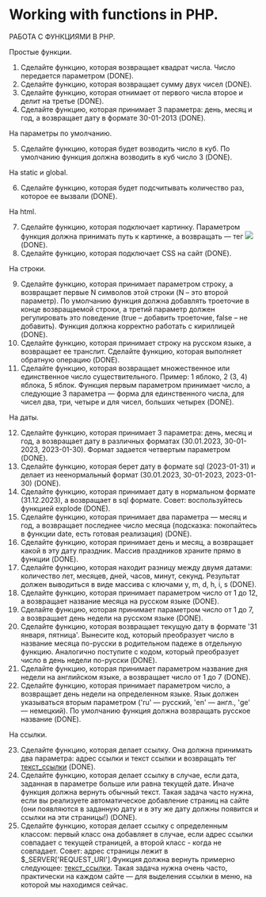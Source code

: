 ﻿# Working with functions in PHP.

 РАБОТА С ФУНКЦИЯМИ В PHP.

 Простые функции.
 
1. Сделайте функцию, которая возвращает квадрат числа. Число передается параметром (DONE).
2. Сделайте функцию, которая возвращает сумму двух чисел (DONE).
3. Сделайте функцию, которая отнимает от первого числа второе и делит на третье (DONE).
4. Сделайте функцию, которая принимает 3 параметра: день, месяц и год, а возвращает дату в формате 30-01-2013 (DONE).

На параметры по умолчанию.

5. Сделайте функцию, которая будет возводить число в куб. По умолчанию функция должна возводить в куб число 3 (DONE).

На static и global.

6. Сделайте функцию, которая будет подсчитывать количество раз, которое ее вызвали (DONE).

На html.

7. Сделайте функцию, которая подключает картинку. Параметром функция должна принимать путь к картинке, а возвращать — тег <img src='путь_к_картинке'> (DONE).
8. Сделайте функцию, которая подключает CSS на сайт (DONE).

На строки.

9. Сделайте функцию, которая принимает параметром строку, а возвращает первые N символов этой строки (N – это второй параметр). По умолчанию функция должна добавлять троеточие в конце возвращаемой строки, а третий параметр     должен регулировать это поведение (true – добавить троеточие, false – не добавить). Функция должна корректно работать с кириллицей (DONE).
10. Сделайте функцию, которая принимает строку на русском языке, а возвращает ее транслит. Сделайте функцию, которая выполняет обратную операцию (DONE).
11. Сделайте функцию, которая возвращает множественное или единственное число существительного. Пример: 1 яблоко, 2 (3, 4) яблока, 5 яблок. Функция первым параметром принимает число, а следующие 3 параметра — форма для
    единственного числа, для чисел два, три, четыре и для чисел, больших четырех (DONE).

На даты. 

12. Сделайте функцию, которая принимает 3 параметра: день, месяц и год, а возвращает дату в различных форматах (30.01.2023, 30-01-2023, 2023-01-30). Формат задается четвертым параметром (DONE).
13. Сделайте функцию, которая берет дату в формате sql (2023-01-31) и делает из неенормальный формат (30.01.2023, 30-01-2023, 2023-01-30) (DONE).
14. Сделайте функцию, которая принимает дату в нормальном формате (31.12.2023), а возвращает в sql формате. Совет: воспользуйтесь функцией explode (DONE).
15. Сделайте функцию, которая принимает два параметра — месяц и год, а возвращает последнее число месяца (подсказка: покопайтесь в функции date, есть готовая реализация) (DONE).
16. Сделайте функцию, которая принимает день и месяц, а возвращает какой в эту дату праздник. Массив праздников храните прямо в функции (DONE).
17. Сделайте функцию, которая находит разницу между двумя датами: количество лет, месяцев, дней, часов, минут, секунд. Результат должен выводиться в виде массива с ключами y, m, d, h, i, s (DONE).
18. Сделайте функцию, которая принимает параметром число от 1 до 12, а возвращает название месяца на русском языке (DONE).
19. Сделайте функцию, которая принимает параметром число от 1 до 7, а возвращает день недели на русском языке (DONE).
20. Сделайте функцию, которая возвращает текущую дату в формате '31 января, пятница'. Вынесите код, который преобразует число в название месяца по-русски в родительном падеже в отдельную функцию. Аналогично поступите с кодом, который преобразует число в день недели по-русски (DONE).
21. Сделайте функцию, которая принимает параметром название дня недели на английском языке, а возвращает число от 1 до 7 (DONE).
22. Сделайте функцию, которая принимает параметром число, а возвращает день недели на определенном языке. Язык должен указываться вторым параметром ('ru' — русский, 'en' — англ., 'ge' — немецкий). По умолчанию функция должна возвращать русское название (DONE).

На ссылки.

23. Сделайте функцию, которая делает ссылку. Она должна принимать два параметра: адрес ссылки и текст ссылки и возвращать тег <a href='адрес_ссылки'>текст_ссылки</a> (DONE).
24. Сделайте функцию, которая делает ссылку в случае, если дата, заданная в параметре больше или равна текущей дате. Иначе функция должна вернуть обычный текст. 
    Такая задача часто нужна, если вы реализуете автоматическое добавление страниц на сайте (они появляются в заданную дату и в эту же дату должны появится и ссылки на эти страницы!) (DONE).
25. Сделайте функцию, которая делает ссылку с определенным классом: первый класс она добавляет в случае, если адрес ссылки совпадает с текущей страницей, а второй класс - когда не совпадает. Совет: адрес страницы лежит в
    $_SERVER['REQUEST_URI'].Функция должна вернуть примерно следующее: <a href='адрес_ссылки' class='класс'>текст_ссылки</a>.
    Такая задача нужна очень часто, практически на каждом сайте — для выделения ссылки в меню, на которой мы находимся сейчас.




